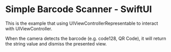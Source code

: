 # Simple Barcode Scanner - SwiftUI
 This is the example that using UIViewControllerRepresentable to interact with UIViewController.

When the camera detects the barcode (e.g. code128, QR Code), it will return the string value and dismiss the presented view.
